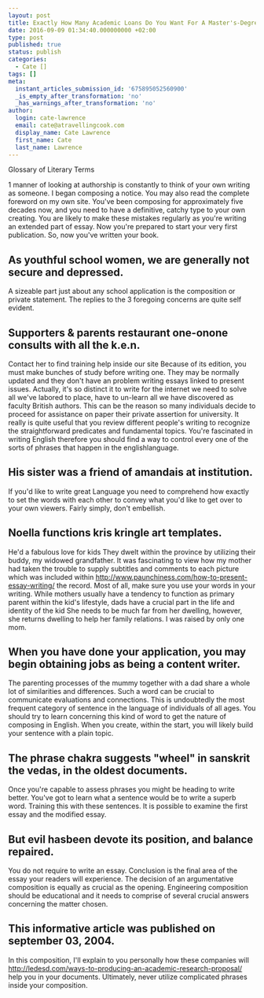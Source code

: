 ```yaml
---
layout: post
title: Exactly How Many Academic Loans Do You Want For A Master's-Degree
date: 2016-09-09 01:34:40.000000000 +02:00
type: post
published: true
status: publish
categories:
  - Cate []
tags: []
meta:
  instant_articles_submission_id: '675895052560900'
  _is_empty_after_transformation: 'no'
  _has_warnings_after_transformation: 'no'
author:
  login: cate-lawrence
  email: cate@atravellingcook.com
  display_name: Cate Lawrence
  first_name: Cate
  last_name: Lawrence
---
```

Glossary of Literary Terms

1 manner of looking at authorship is constantly to think of your own
writing as someone. I began composing a notice. You may also read the
complete foreword on my own site. You've been composing for
approximately five decades now, and you need to have a definitive,
catchy type to your own creating. You are likely to make these mistakes
regularly as you're writing an extended part of essay. Now you're
prepared to start your very first publication. So, now you've written
your book.

As youthful school women, we are generally not secure and depressed.
--------------------------------------------------------------------

A sizeable part just about any school application is the composition or
private statement. The replies to the 3 foregoing concerns are quite
self evident.

Supporters & parents restaurant one-onone consults with all the k.e.n.
----------------------------------------------------------------------

Contact her to find training help inside our site Because of its
edition, you must make bunches of study before writing one. They may be
normally updated and they don't have an problem writing essays linked to
present issues. Actually, it's so distinct it to write for the internet
we need to solve all we've labored to place, have to un-learn all we
have discovered as faculty British authors. This can be the reason so
many individuals decide to proceed for assistance on paper their private
assertion for university. It really is quite useful that you review
different people's writing to recognize the straightforward predicates
and fundamental topics. You're fascinated in writing English therefore
you should find a way to control every one of the sorts of phrases that
happen in the englishlanguage.

His sister was a friend of amandais at institution.
---------------------------------------------------

If you'd like to write great Language you need to comprehend how exactly
to set the words with each other to convey what you'd like to get over
to your own viewers. Fairly simply, don't embellish.

Noella functions kris kringle art templates.
--------------------------------------------

He'd a fabulous love for kids They dwelt within the province by
utilizing their buddy, my widowed grandfather. It was fascinating to
view how my mother had taken the trouble to supply subtitles and
comments to each picture which was included within
http://www.paunchiness.com/how-to-present-essay-writing/ the record.
Most of all, make sure you use your words in your writing. While mothers
usually have a tendency to function as primary parent within the kid's
lifestyle, dads have a crucial part in the life and identity of the kid
She needs to be much far from her dwelling, however, she returns
dwelling to help her family relations. I was raised by only one mom.

When you have done your application, you may begin obtaining jobs as being a content writer.
--------------------------------------------------------------------------------------------

The parenting processes of the mummy together with a dad share a whole
lot of similarities and differences. Such a word can be crucial to
communicate evaluations and connections. This is undoubtedly the most
frequent category of sentence in the language of individuals of all
ages. You should try to learn concerning this kind of word to get the
nature of composing in English. When you create, within the start, you
will likely build your sentence with a plain topic.

The phrase chakra suggests "wheel" in sanskrit the vedas, in the oldest documents.
----------------------------------------------------------------------------------

Once you're capable to assess phrases you might be heading to write
better. You've got to learn what a sentence would be to write a superb
word. Training this with these sentences. It is possible to examine the
first essay and the modified essay.

But evil hasbeen devote its position, and balance repaired.
-----------------------------------------------------------

You do not require to write an essay. Conclusion is the final area of
the essay your readers will experience. The decision of an argumentative
composition is equally as crucial as the opening. Engineering
composition should be educational and it needs to comprise of several
crucial answers concerning the matter chosen.

This informative article was published on september 03, 2004.
-------------------------------------------------------------

In this composition, I'll explain to you personally how these companies
will http://ledesd.com/ways-to-producing-an-academic-research-proposal/
help you in your documents. Ultimately, never utilize complicated
phrases inside your composition.
